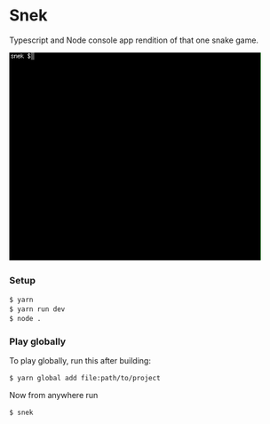 # Snek

Typescript and Node console app rendition of that one snake game.

![Demo](snek.gif)

### Setup

```bash
$ yarn
$ yarn run dev
$ node .
```

### Play globally

To play globally, run this after building:

```bash
$ yarn global add file:path/to/project
```

Now from anywhere run

```bash
$ snek
```
